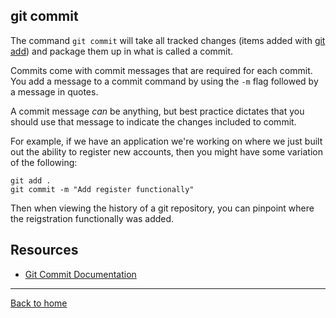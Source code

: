 ## git commit

The command `git commit` will take all tracked changes (items added with [git add](./Add.md)) and package them up in what is called a commit. 

Commits come with commit messages that are required for each commit. You add a message to a commit command by using the `-m` flag followed by a message in quotes.

A commit message _can_ be anything, but best practice dictates that you should use that message to indicate the changes included to commit.

For example, if we have an application we're working on where we just built out the ability to register new accounts, then you might have some variation of the following:
```
git add . 
git commit -m "Add register functionally"
```
Then when viewing the history of a git repository, you can pinpoint where the reigstration functionally was added. 

## Resources

- [Git Commit Documentation](https://git-scm.com/docs/git-commit)
---
[Back to home](../README.md)